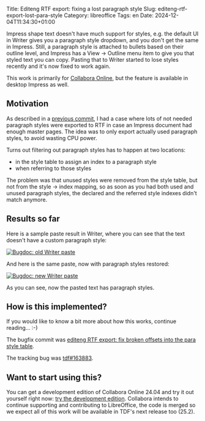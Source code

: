 Title: Editeng RTF export: fixing a lost paragraph style
Slug: editeng-rtf-export-lost-para-style
Category: libreoffice
Tags: en
Date: 2024-12-04T11:34:30+01:00

Impress shape text doesn't have much support for styles, e.g. the default UI in Writer gives you a
paragraph style dropdown, and you don't get the same in Impress. Still, a paragraph style is
attached to bullets based on their outline level, and Impress has a View → Outline menu item to give
you that styled text you can copy. Pasting that to Writer started to lose styles recently and it's
now fixed to work again.

This work is primarily for [Collabora Online](https://www.collaboraonline.com/), but the feature is
available in desktop Impress as well.

## Motivation

As described in a [previous
commit](https://git.libreoffice.org/core/commit/70d1bd6ee0eba9d6661cd6280566f77a87f2d068), I had a
case where lots of not needed paragraph styles were exported to RTF in case an Impress document had
enough master pages. The idea was to only export actually used paragraph styles, to avoid wasting
CPU power.

Turns out filtering out paragraph styles has to happen at two locations:

- in the style table to assign an index to a paragraph style
- when referring to those styles

The problem was that unused styles were removed from the style table, but not from the style → index
mapping, so as soon as you had both used and unused paragraph styles, the declared and the referred
style indexes didn't match anymore.

## Results so far

Here is a sample paste result in Writer, where you can see that the text doesn't have a custom
paragraph style:

[![Bugdoc: old Writer paste](https://share.vmiklos.hu/blog/editeng-rtf-export-lost-para-style/old.png)](https://share.vmiklos.hu/blog/editeng-rtf-export-lost-para-style/old.png)

And here is the same paste, now with paragraph styles restored:

[![Bugdoc: new Writer paste](https://share.vmiklos.hu/blog/editeng-rtf-export-lost-para-style/new.png)](https://share.vmiklos.hu/blog/editeng-rtf-export-lost-para-style/new.png)

As you can see, now the pasted text has paragraph styles.

## How is this implemented?

If you would like to know a bit more about how this works, continue reading... :-)

The bugfix commit was [editeng RTF export: fix broken offsets into the para style table](https://git.libreoffice.org/core/commit/c8b607b7c0096c58dc5187262bf0133dee728d50).

The tracking bug was [tdf#163883](https://bugs.documentfoundation.org/show_bug.cgi?id=163883).

## Want to start using this?

You can get a development edition of Collabora Online 24.04 and try it out yourself right now: [try
the development edition](https://www.collaboraonline.com/code/).  Collabora intends to continue
supporting and contributing to LibreOffice, the code is merged so we expect all of this work will be
available in TDF's next release too (25.2).
